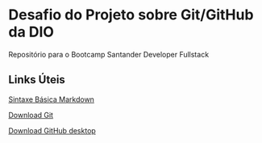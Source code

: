 # Desafio do Projeto sobre Git/GitHub da DIO

   Repositório para o Bootcamp Santander Developer Fullstack

## Links Úteis

[Sintaxe Básica Markdown](https://markdown.net.br/sintaxe-basica/)

[Download Git](https://git-scm.com/downloadshttps://git-scm.com/downloads)

[Download GitHub desktop](https://desktop.github.com/)


